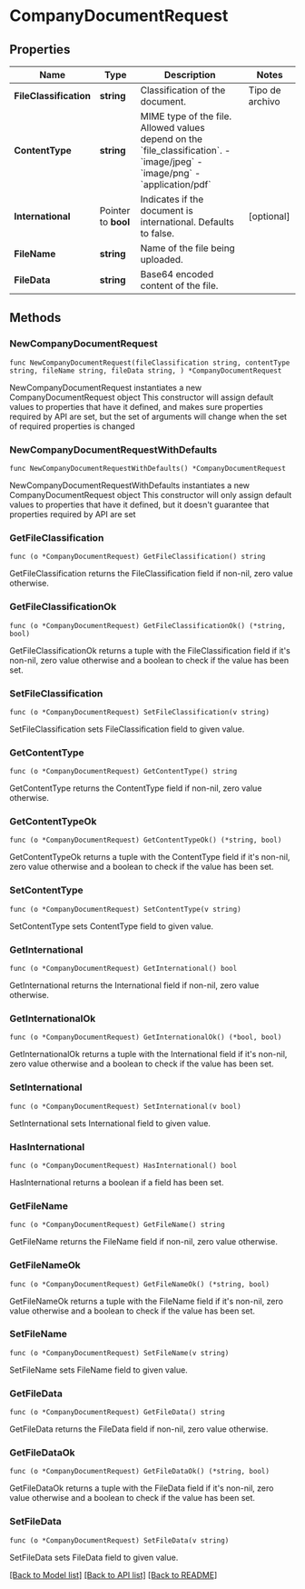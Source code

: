 # CompanyDocumentRequest

## Properties

Name | Type | Description | Notes
------------ | ------------- | ------------- | -------------
**FileClassification** | **string** | Classification of the document.  | Tipo de archivo              | Descripción                                               | | :--------------------------- | :-------------------------------------------------------- | | &#x60;id_legal_representative&#x60;      | identificación oficial frente                             | | &#x60;id_legal_representative_back&#x60; | identificación oficial atrás                              | | &#x60;cfdi&#x60;                         | Prueba de situación fiscal                                | | &#x60;constitutive_act_basic&#x60;       | Acta constitutiva                                         | | &#x60;proof_of_address&#x60;             | Comprobante de domicilio del negocio                      | | &#x60;power_of_attonery&#x60;            | Poderes de representación                                 | | &#x60;deposit_account_cover&#x60;        | Carátula de la cuenta de depósito                         | | &#x60;permit_casino&#x60;                | Permiso ante SEGOB                                        | | &#x60;license_sanitation&#x60;           | Licencia sanitaria de COFEPRIS                            | | &#x60;registration_tourism&#x60;         | Inscripción ante el Registro Nacional de Turismo (SECTUR) |  | 
**ContentType** | **string** | MIME type of the file. Allowed values depend on the &#x60;file_classification&#x60;. - &#x60;image/jpeg&#x60; - &#x60;image/png&#x60; - &#x60;application/pdf&#x60;  | 
**International** | Pointer to **bool** | Indicates if the document is international. Defaults to false. | [optional] 
**FileName** | **string** | Name of the file being uploaded. | 
**FileData** | **string** | Base64 encoded content of the file. | 

## Methods

### NewCompanyDocumentRequest

`func NewCompanyDocumentRequest(fileClassification string, contentType string, fileName string, fileData string, ) *CompanyDocumentRequest`

NewCompanyDocumentRequest instantiates a new CompanyDocumentRequest object
This constructor will assign default values to properties that have it defined,
and makes sure properties required by API are set, but the set of arguments
will change when the set of required properties is changed

### NewCompanyDocumentRequestWithDefaults

`func NewCompanyDocumentRequestWithDefaults() *CompanyDocumentRequest`

NewCompanyDocumentRequestWithDefaults instantiates a new CompanyDocumentRequest object
This constructor will only assign default values to properties that have it defined,
but it doesn't guarantee that properties required by API are set

### GetFileClassification

`func (o *CompanyDocumentRequest) GetFileClassification() string`

GetFileClassification returns the FileClassification field if non-nil, zero value otherwise.

### GetFileClassificationOk

`func (o *CompanyDocumentRequest) GetFileClassificationOk() (*string, bool)`

GetFileClassificationOk returns a tuple with the FileClassification field if it's non-nil, zero value otherwise
and a boolean to check if the value has been set.

### SetFileClassification

`func (o *CompanyDocumentRequest) SetFileClassification(v string)`

SetFileClassification sets FileClassification field to given value.


### GetContentType

`func (o *CompanyDocumentRequest) GetContentType() string`

GetContentType returns the ContentType field if non-nil, zero value otherwise.

### GetContentTypeOk

`func (o *CompanyDocumentRequest) GetContentTypeOk() (*string, bool)`

GetContentTypeOk returns a tuple with the ContentType field if it's non-nil, zero value otherwise
and a boolean to check if the value has been set.

### SetContentType

`func (o *CompanyDocumentRequest) SetContentType(v string)`

SetContentType sets ContentType field to given value.


### GetInternational

`func (o *CompanyDocumentRequest) GetInternational() bool`

GetInternational returns the International field if non-nil, zero value otherwise.

### GetInternationalOk

`func (o *CompanyDocumentRequest) GetInternationalOk() (*bool, bool)`

GetInternationalOk returns a tuple with the International field if it's non-nil, zero value otherwise
and a boolean to check if the value has been set.

### SetInternational

`func (o *CompanyDocumentRequest) SetInternational(v bool)`

SetInternational sets International field to given value.

### HasInternational

`func (o *CompanyDocumentRequest) HasInternational() bool`

HasInternational returns a boolean if a field has been set.

### GetFileName

`func (o *CompanyDocumentRequest) GetFileName() string`

GetFileName returns the FileName field if non-nil, zero value otherwise.

### GetFileNameOk

`func (o *CompanyDocumentRequest) GetFileNameOk() (*string, bool)`

GetFileNameOk returns a tuple with the FileName field if it's non-nil, zero value otherwise
and a boolean to check if the value has been set.

### SetFileName

`func (o *CompanyDocumentRequest) SetFileName(v string)`

SetFileName sets FileName field to given value.


### GetFileData

`func (o *CompanyDocumentRequest) GetFileData() string`

GetFileData returns the FileData field if non-nil, zero value otherwise.

### GetFileDataOk

`func (o *CompanyDocumentRequest) GetFileDataOk() (*string, bool)`

GetFileDataOk returns a tuple with the FileData field if it's non-nil, zero value otherwise
and a boolean to check if the value has been set.

### SetFileData

`func (o *CompanyDocumentRequest) SetFileData(v string)`

SetFileData sets FileData field to given value.



[[Back to Model list]](../README.md#documentation-for-models) [[Back to API list]](../README.md#documentation-for-api-endpoints) [[Back to README]](../README.md)


